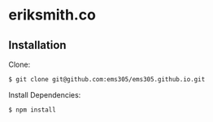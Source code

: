 # eriksmith.co

## Installation

Clone:

```bash
$ git clone git@github.com:ems305/ems305.github.io.git
```

Install Dependencies:

```bash
$ npm install
```
